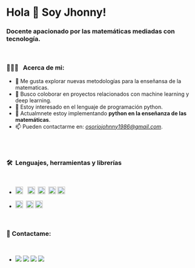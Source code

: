 # Hola  :wave: Soy Jhonny!  

### Docente apacionado por las matemáticas mediadas con tecnología.
<br />  

### 👨🏻‍💻 &nbsp; Acerca de mi:

- :telescope: Me gusta explorar nuevas metodologías para la enseñansa de la matematicas.
- :dancers: Busco coloborar en proyectos relacionados con machine learning y deep learning.
- 👀 Estoy interesado en el lenguaje de programación python.
- 🌱 Actualmnete estoy implementando **python en la enseñanza de las matemáticas**.
- 📫 Pueden contactarme en: *osoriojohnny1986@gmail.com*.
<br/>

#

### 🛠 &nbsp;Lenguajes, herramientas y librerías
<br />

- <img alt="Python" src="https://img.shields.io/badge/python%20-%2314354C.svg?&style=flat&logo=python&logoColor=white"  height="20"/> &nbsp; <img alt="R" src="https://img.shields.io/badge/R-%23276DC3.svg?&style=flat&logo=r&logoColor=white" height="20"/> &nbsp;<img alt="HTML5" src="https://img.shields.io/badge/html5%20-%23E34F26.svg?&style=flat&logo=html5&logoColor=white" height="20"/> &nbsp;<img alt="LaTeX" src="https://img.shields.io/badge/latex%20-%23008080.svg?&style=flat&logo=latex&logoColor=white" height="20" />&nbsp;<img alt="Markdown" src="https://img.shields.io/badge/markdown-%23000000.svg?&style=flat&logo=markdown&logoColor=white" height="20" />

- <img alt="Jupyter" src="https://img.shields.io/badge/Jupyter%20-%23F37626.svg?&style=flat&logo=Jupyter&logoColor=white" height="20" />&nbsp;
<img alt="NumPy" src="https://img.shields.io/badge/numpy%20-%23013243.svg?&style=flat&logo=numpy&logoColor=white" height="20"/>&nbsp;<img alt="Pandas" src="https://img.shields.io/badge/pandas%20-%23150458.svg?&style=flat&logo=pandas&logoColor=white" height="20" />
<br />


###  :speech_balloon: Contactame:
<br />

<p align="center">

- <a href="https://www.linkedin.com/in/johnny-osorio-gallego-046b401b8/"><img src="https://img.shields.io/badge/-Jhonny%20Osorio%20Gallego-0077B5?style=flat&logo=Linkedin&logoColor=white"/></a>
<a href="mailto:osoriojohnny1986@gmil.com"><img src="https://img.shields.io/badge/-osoriojohnny1986@gmil.com-D14836?style=flat&logo=Gmail&logoColor=white"/></a>
<a href="https://www.instagram.com/osoriojohnny/"><img src="https://img.shields.io/badge/-@osoriojohnny-E4405F?style=flat&logo=Instagram&logoColor=white"/></a>
<a href="https://www.facebook.com/johnny.o.gallego"><img src="https://img.shields.io/badge/-@johnny.o.gallego-0a6daa?style=flat&logo=Facebook&logoColor=white"/></a>

<!---
josorio398/josorio398 is a ✨ special ✨ repository because its `README.md` (this file) appears on your GitHub profile.
You can click the Preview link to take a look at your changes.
--->
